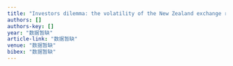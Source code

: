 ```yaml
---
title: "Investors dilemma: the volatility of the New Zealand exchange rate: short term performance of the NZ dollar versus the US dollar"
authors: []
authors-key: []
year: "数据暂缺"
article-link: "数据暂缺"
venue: "数据暂缺"
bibex: "数据暂缺"
---
```

